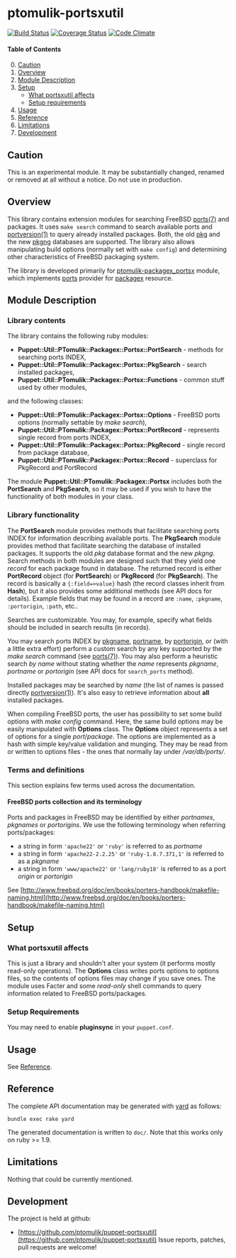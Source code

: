# ptomulik-portsxutil

[![Build Status](https://travis-ci.org/ptomulik/puppet-portsxutil.png?branch=master)](https://travis-ci.org/ptomulik/puppet-portsxutil)
[![Coverage Status](https://coveralls.io/repos/ptomulik/puppet-portsxutil/badge.png?branch=master)](https://coveralls.io/r/ptomulik/puppet-portsxutil?branch=master)
[![Code Climate](https://codeclimate.com/github/ptomulik/puppet-portsxutil.png)](https://codeclimate.com/github/ptomulik/puppet-portsxutil)

#### Table of Contents

0. [Caution](#caution)
1. [Overview](#overview)
2. [Module Description](#module-description)
3. [Setup](#setup)
    * [What portsxutil affects](#what-portsxutil-affects)
    * [Setup requirements](#setup-requirements)
4. [Usage](#usage)
5. [Reference](#reference)
6. [Limitations](#limitations)
7. [Development](#development)

## Caution

This is an experimental module. It may be substantially changed, renamed or
removed at all without a notice. Do not use in production.

## Overview

This library contains extension modules for searching FreeBSD
[ports(7)](http://www.freebsd.org/cgi/man.cgi?query=ports&sektion=7) and
packages. It uses `make search` command to search available ports and
[portversion(1)](http://www.freebsd.org/cgi/man.cgi?query=portversion&manpath=ports&sektion=1)
to query already installed packages. Both, the old
[pkg](http://www.freebsd.org/doc/handbook/packages-using.html) and the new
[pkgng](http://www.freebsd.org/doc/handbook/pkgng-intro.html) databases are
supported. The library also allows manipulating build options (normally set
with `make config`) and determining other characteristics of FreeBSD packaging
system.

The library is developed primarily for
[ptomulik-packagex\_portsx](https://github.com/ptomulik/puppet-packagex_portsx)
module, which implements [ports](https://www.freebsd.org/ports/) provider for
[packagex](https://github.com/ptomulik/puppet-packagex) resource.

## Module Description

### Library contents

The library contains the following ruby modules:

- __Puppet::Util::PTomulik::Packagex::Portsx::PortSearch__ - methods for
  searching ports INDEX,
- __Puppet::Util::PTomulik::Packagex::Portsx::PkgSearch__ - search installed
  packages,
- __Puppet::Util::PTomulik::Packagex::Portsx::Functions__ - common stuff used by
  other modules,

and the following classes:

- __Puppet::Util::PTomulik::Packagex::Portsx::Options__ - FreeBSD ports options
  (normally settable by *make search*),
- __Puppet::Util::PTomulik::Packagex::Portsx::PortRecord__ - represents single
  record from ports INDEX,
- __Puppet::Util::PTomulik::Packagex::Portsx::PkgRecord__ - single record from
  package database,
- __Puppet::Util::PTomulik::Packagex::Portsx::Record__ - superclass for PkgRecord
  and PortRecord

The module __Puppet::Util::PTomulik::Packagex::Portsx__ includes both the
__PortSearch__ and __PkgSearch__, so it may be used if you wish to have the
functionality of both modules in your class.

### Library functionality

The __PortSearch__ module provides methods that facilitate searching ports
INDEX for information describing available ports. The __PkgSearch__ module
provides method that facilitate searching the database of installed packages.
It supports the old *pkg* database format and the new *pkgng*. Search methods
in both modules are designed such that they yield one *record* for each package
found in database. The returned record is either __PortRecord__ object (for
__PortSearch__) or __PkgRecord__ (for __PkgSearch__). The record is basically a
`{:field=>value}` hash (the record classes inherit from  __Hash__), but it also
provides some additional methods (see API docs for details). Example fields
that may be found in a record are `:name`, `:pkgname`, `:portorigin`, `:path`,
etc..

Searches are customizable. You may, for example, specify what fields should be
included in search results (in records).

You may search ports INDEX by
[pkgname](#freebsd-ports-collection-and-its-terminology),
[portname](#freebsd-ports-collection-and-its-terminology), by
[portorigin](#freebsd-ports-collection-and-its-terminology), or (with a little
extra effort) perform a custom search by any key supported by the *make search*
command (see
[ports(7)](http://www.freebsd.org/cgi/man.cgi?query=ports&sektion=7)). You may
also perform a heuristic search *by name* without stating whether the *name*
represents *pkgname*, *portname* or *portorigin*  (see API docs for
`search_ports` method).

Installed packages may be searched by *name* (the list of names is passed
directly
[portversion(1)](http://www.freebsd.org/cgi/man.cgi?query=portversion&manpath=ports&sektion=1)).
It's also easy to retrieve information about __all__ installed packages.


When compiling FreeBSD ports, the user has possibility to set some build
options with *make config* command. Here, the same build options may be easily
manipulated with __Options__ class. The __Options__ object represents a set of
options for a single *port*/*package*. The options are implemented as a hash
with simple key/value validation and munging. They may be read from or written
to options files - the ones that normally lay under */var/db/ports/*.

### Terms and definitions

This section explains few terms used across the documentation.

#### FreeBSD ports collection and its terminology

Ports and packages in FreeBSD may be identified by either *portnames*,
*pkgnames* or *portorigins*. We use the following terminology when referring
ports/packages:

  * a string in form `'apache22'` or `'ruby'` is referred to as *portname*
  * a string in form `'apache22-2.2.25'` or `'ruby-1.8.7.371,1'` is referred to
    as a *pkgname*
  * a string in form `'www/apache22'` or `'lang/ruby18'` is referred to as a
    port *origin* or *portorigin*

See [http://www.freebsd.org/doc/en/books/porters-handbook/makefile-naming.html](http://www.freebsd.org/doc/en/books/porters-handbook/makefile-naming.html)

## Setup

### What portsxutil affects

This is just a library and shouldn't alter your system (it performs mostly
read-only operations). The __Options__ class writes ports options to options
files, so the contents of options files may change if you save ones. The module
uses Facter and some *read-only* shell commands to query information related to
FreeBSD ports/packages. 

### Setup Requirements

You may need to enable **pluginsync** in your `puppet.conf`.

## Usage

See [Reference](#reference).

## Reference

The complete API documentation may be generated with [yard](http://yardoc.org/)
as follows:

```console
bundle exec rake yard
```

The generated documentation is written to `doc/`. Note that this works only on
ruby >= 1.9.

## Limitations

Nothing that could be currently mentioned.

## Development

The project is held at github:
* [https://github.com/ptomulik/puppet-portsxutil](https://github.com/ptomulik/puppet-portsxutil)
Issue reports, patches, pull requests are welcome!
